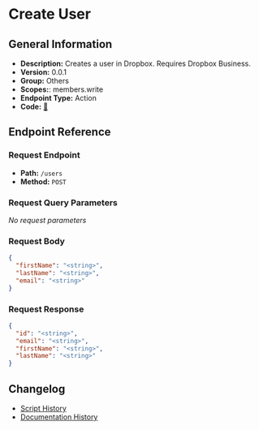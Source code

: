 # Create User

## General Information

- **Description:** Creates a user in Dropbox. Requires Dropbox Business.
- **Version:** 0.0.1
- **Group:** Others
- **Scopes:**: members.write
- **Endpoint Type:** Action
- **Code:** [🔗](https://github.com/NangoHQ/integration-templates/tree/main/integrations/dropbox/actions/create-user.ts)


## Endpoint Reference

### Request Endpoint

- **Path:** `/users`
- **Method:** `POST`

### Request Query Parameters

_No request parameters_

### Request Body

```json
{
  "firstName": "<string>",
  "lastName": "<string>",
  "email": "<string>"
}
```

### Request Response

```json
{
  "id": "<string>",
  "email": "<string>",
  "firstName": "<string>",
  "lastName": "<string>"
}
```

## Changelog

- [Script History](https://github.com/NangoHQ/integration-templates/commits/main/integrations/dropbox/actions/create-user.ts)
- [Documentation History](https://github.com/NangoHQ/integration-templates/commits/main/integrations/dropbox/actions/create-user.md)

<!-- END  GENERATED CONTENT -->

